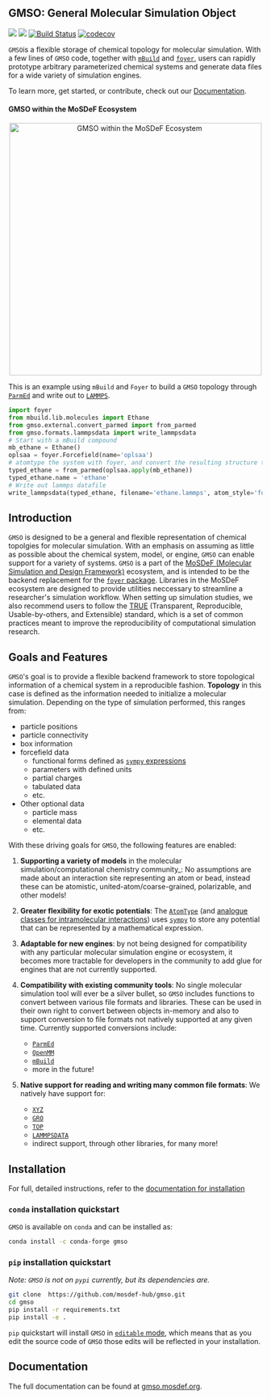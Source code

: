 ## GMSO: General Molecular Simulation Object
![](https://anaconda.org/conda-forge/gmso/badges/license.svg)
[![](https://anaconda.org/conda-forge/gmso/badges/version.svg)](https://anaconda.org/conda-forge/gmso)
[![Build Status](https://dev.azure.com/mosdef/mosdef/_apis/build/status/mosdef-hub.gmso?branchName=master)](https://dev.azure.com/mosdef/mosdef/_build/latest?definitionId=9&branchName=master)
[![codecov](https://codecov.io/gh/mosdef-hub/gmso/branch/master/graph/badge.svg?token=rqPGwmXDzu)](undefined)

`GMSO`is a flexible storage of chemical topology for molecular simulation.
With a few lines of `GMSO` code, together with [`mBuild`](https://mbuild.mosdef.org) and [`foyer`](https://foyer.mosdef.org), users can rapidly prototype arbitrary parameterized chemical systems and generate data files for a wide variety of simulation engines.

To learn more, get started, or contribute, check out our [Documentation](https://gmso.mosdef.org).

#### GMSO within the MoSDeF Ecosystem
<p align="center">
  <img src="docs/images/mosdef_graphic_gmso.svg?raw=true" alt="GMSO within the MoSDeF Ecosystem" width="500" height="500"/>
</p>

This is an example using `mBuild` and `Foyer` to build a `GMSO` topology through [`ParmEd`](https://parmed.github.io/ParmEd/html/index.html) and write out to [`LAMMPS`](https://docs.lammps.org/).
```python
import foyer
from mbuild.lib.molecules import Ethane
from gmso.external.convert_parmed import from_parmed
from gmso.formats.lammpsdata import write_lammpsdata
# Start with a mBuild compound
mb_ethane = Ethane()
oplsaa = foyer.Forcefield(name='oplsaa')
# atomtype the system with foyer, and convert the resulting structure to a topology
typed_ethane = from_parmed(oplsaa.apply(mb_ethane))
typed_ethane.name = 'ethane'
# Write out lammps datafile
write_lammpsdata(typed_ethane, filename='ethane.lammps', atom_style='full')
```


Introduction
------------

`GMSO` is designed to be a general and flexible representation of chemical topolgies for molecular simulation.
With an emphasis on assuming as little as possible about the chemical system, model, or engine, `GMSO` can enable support for a variety of systems.
`GMSO` is a part of the [MoSDeF (Molecular Simulation and Design Framework)](https://mosdef.org) ecosystem, and is intended to be the backend replacement for the [`foyer` package](https://foyer.mosdef.org).
Libraries in the MoSDeF ecosystem are designed to provide utilities neccessary to streamline
a researcher's simulation workflow. When setting up simulation studies,
we also recommend users to follow the [TRUE](https://www.tandfonline.com/doi/full/10.1080/00268976.2020.1742938)
(Transparent, Reproducible, Usable-by-others, and Extensible) standard, which is a set of common
practices meant to improve the reproducibility of computational simulation research.

Goals and Features
------------------

`GMSO`'s goal is to provide a flexible backend framework to store topological information of a chemical system in a reproducible fashion.
**Topology** in this case is defined as the information needed to initialize a molecular simulation.
Depending on the type of simulation performed, this ranges from:
* particle positions
* particle connectivity
* box information
* forcefield data
    - functional forms defined as [`sympy` expressions](https://www.sympy.org)
    - parameters with defined units
    - partial charges
    - tabulated data
    - etc.
* Other optional data
    - particle mass
    - elemental data
    - etc.

With these driving goals for `GMSO`, the following features are enabled:
1. __Supporting a variety of models__ in the molecular simulation/computational
  chemistry community_:
  No assumptions are made about an interaction site
  representing an atom or bead, instead these can be atomistic,
  united-atom/coarse-grained, polarizable, and other models!

1. __Greater flexibility for exotic potentials__: The [`AtomType`](./gmso/core/atom_type.py) (and [analogue
  classes for intramolecular interactions](./gmso/core)) uses [`sympy`](https://www.sympy.org) to store any
  potential that can be represented by a mathematical expression.

1. __Adaptable for new engines__: by not being designed for
  compatibility with any particular molecular simulation engine or ecosystem,
  it becomes more tractable for developers in the community to add glue for
  engines that are not currently supported.

1. __Compatibility with existing community tools__: No single molecular simulation
  tool will ever be a silver bullet, so ``GMSO`` includes functions to convert
  between various file formats and libraries. These can be used in their own right to convert between objects in-memory
  and also to support conversion to file formats not natively supported at
  any given time. Currently supported conversions include:
    * [`ParmEd`](./gmso/external/convert_parmed.py)
    * [`OpenMM`](./gmso/external/convert_openmm.py)
    * [`mBuild`](./gmso/external/convert_mbuild.py)
    * more in the future!

1. __Native support for reading and writing many common file formats__: We natively have support for:
    * [`XYZ`](./gmso/formats/xyz.py)
    * [`GRO`](./gmso/formats/gro.py)
    * [`TOP`](gmso/formats/top.py)
    * [`LAMMPSDATA`](gmso/formats/lammpsdata.py)
    * indirect support, through other libraries, for many more!


Installation
------------
For full, detailed instructions, refer to the [documentation for installation](https://gmso.mosdef.org/en/latest/installation.html)

### `conda` installation quickstart
`GMSO` is available on `conda` and can be installed as:
```bash
conda install -c conda-forge gmso
```

### `pip` installation quickstart
_Note: `GMSO` is not on `pypi` currently, but its dependencies are._

```bash
git clone  https://github.com/mosdef-hub/gmso.git
cd gmso
pip install -r requirements.txt
pip install -e .
```

`pip` quickstart will install `GMSO` in [`editable` mode](https://pip.pypa.io/en/stable/reference/pip_install/#editable-installs), which means that as you edit the source code of `GMSO` those edits will be reflected in your installation.


Documentation
-------------

The full documentation can be found at [gmso.mosdef.org](https://gmso.mosdef.org).
